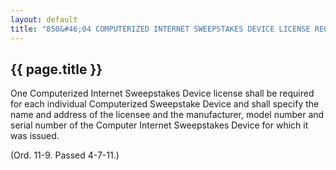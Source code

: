 ```yaml
---
layout: default
title: "850&#46;04 COMPUTERIZED INTERNET SWEEPSTAKES DEVICE LICENSE REQUIRED."
---
```


{{ page.title }}
----------------

One Computerized Internet Sweepstakes Device license shall be required for each individual Computerized Sweepstake Device and shall specify the name and address of the licensee and the manufacturer, model number and serial number of the Computer Internet Sweepstakes Device for which it was issued. 

(Ord. 11-9. Passed 4-7-11.)
